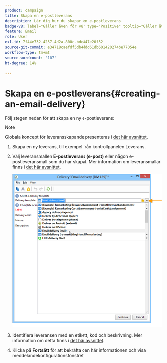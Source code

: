 ```yaml
---
product: campaign
title: Skapa en e-postleverans
description: Lär dig hur du skapar en e-postleverans
badge-v8: label="Gäller även för v8" type="Positive" tooltip="Gäller även Campaign v8"
feature: Email
role: User
exl-id: 7f44e732-4257-4d2a-800c-bde847e20f52
source-git-commit: e34718caefdf5db4ddd61db601420274be77054e
workflow-type: tm+mt
source-wordcount: '107'
ht-degree: 14%

---
```


# Skapa en e-postleverans{#creating-an-email-delivery}

Följ stegen nedan för att skapa en ny e-postleverans:

>[!NOTE]
>
>Globala koncept för leveransskapande presenteras i [det här avsnittet](steps-about-delivery-creation-steps.md).

1. Skapa en ny leverans, till exempel från kontrollpanelen Leverans.
1. Välj leveransmallen **E-postleverans (e-post)** eller någon e-postleveransmall som du har skapat. Mer information om leveransmallar finns i [det här avsnittet](about-templates.md).

   ![](assets/s_ncs_user_wizard_email01_1.png)

1. Identifiera leveransen med en etikett, kod och beskrivning. Mer information om detta finns i [det här avsnittet](steps-create-and-identify-the-delivery.md#identifying-the-delivery).
1. Klicka på **Fortsätt** för att bekräfta den här informationen och visa meddelandekonfigurationsfönstret.
